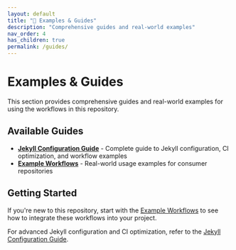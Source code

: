 ```yaml
---
layout: default
title: "📖 Examples & Guides"
description: "Comprehensive guides and real-world examples"
nav_order: 4
has_children: true
permalink: /guides/
---
```


# Examples & Guides

This section provides comprehensive guides and real-world examples for using the workflows in this repository.

## Available Guides

- **[Jekyll Configuration Guide](jekyll-guide/)** - Complete guide to Jekyll configuration,
  CI optimization, and workflow examples
- **[Example Workflows](example-workflows/)** - Real-world usage examples for consumer repositories

## Getting Started

If you're new to this repository, start with the [Example Workflows](example-workflows/) to see how to
integrate these workflows into your project.

For advanced Jekyll configuration and CI optimization, refer to the
[Jekyll Configuration Guide](jekyll-guide/).
